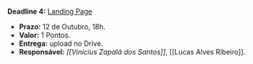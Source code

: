 
**Deadline 4:** [Landing Page](https://docs.google.com/document/d/1n8x7EsrzkS5AGE14RxRLHvGPKrFJxP-YXVhYJ71pLsE/edit?usp=sharing)

- **Prazo:** 12 de Outubro, 18h.
- **Valor:** 1 Pontos.
- **Entrega:** upload no Drive.
- **Responsável:** _[[Vinicius Zapalá dos Santos]]_, [[Lucas Alves Ribeiro]].